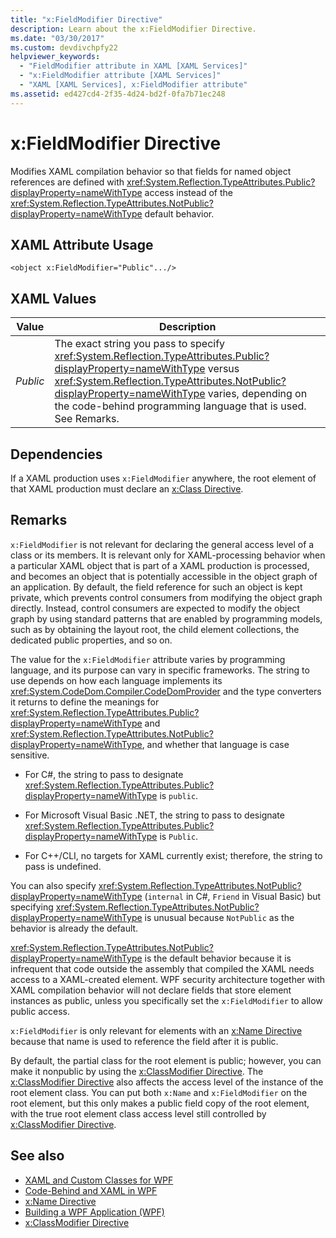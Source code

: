 ```yaml
---
title: "x:FieldModifier Directive"
description: Learn about the x:FieldModifier Directive.
ms.date: "03/30/2017"
ms.custom: devdivchpfy22
helpviewer_keywords: 
  - "FieldModifier attribute in XAML [XAML Services]"
  - "x:FieldModifier attribute [XAML Services]"
  - "XAML [XAML Services], x:FieldModifier attribute"
ms.assetid: ed427cd4-2f35-4d24-bd2f-0fa7b71ec248
---
```

# x:FieldModifier Directive

Modifies XAML compilation behavior so that fields for named object references are defined with <xref:System.Reflection.TypeAttributes.Public?displayProperty=nameWithType> access instead of the <xref:System.Reflection.TypeAttributes.NotPublic?displayProperty=nameWithType> default behavior.

## XAML Attribute Usage

```xaml
<object x:FieldModifier="Public".../>
```

## XAML Values

| Value | Description |
|-------|-------------|
|*Public*|The exact string you pass to specify <xref:System.Reflection.TypeAttributes.Public?displayProperty=nameWithType> versus <xref:System.Reflection.TypeAttributes.NotPublic?displayProperty=nameWithType> varies, depending on the code-behind programming language that is used. See Remarks.|

## Dependencies

If a XAML production uses `x:FieldModifier` anywhere, the root element of that XAML production must declare an [x:Class Directive](xclass-directive.md).

## Remarks

`x:FieldModifier` is not relevant for declaring the general access level of a class or its members. It is relevant only for XAML-processing behavior when a particular XAML object that is part of a XAML production is processed, and becomes an object that is potentially accessible in the object graph of an application. By default, the field reference for such an object is kept private, which prevents control consumers from modifying the object graph directly. Instead, control consumers are expected to modify the object graph by using standard patterns that are enabled by programming models, such as by obtaining the layout root, the child element collections, the dedicated public properties, and so on.

The value for the `x:FieldModifier` attribute varies by programming language, and its purpose can vary in specific frameworks. The string to use depends on how each language implements its <xref:System.CodeDom.Compiler.CodeDomProvider> and the type converters it returns to define the meanings for <xref:System.Reflection.TypeAttributes.Public?displayProperty=nameWithType> and <xref:System.Reflection.TypeAttributes.NotPublic?displayProperty=nameWithType>, and whether that language is case sensitive.

- For C#, the string to pass to designate <xref:System.Reflection.TypeAttributes.Public?displayProperty=nameWithType> is `public`.

- For Microsoft Visual Basic .NET, the string to pass to designate <xref:System.Reflection.TypeAttributes.Public?displayProperty=nameWithType> is `Public`.

- For C++/CLI, no targets for XAML currently exist; therefore, the string to pass is undefined.

You can also specify <xref:System.Reflection.TypeAttributes.NotPublic?displayProperty=nameWithType> (`internal` in C#, `Friend` in Visual Basic) but specifying <xref:System.Reflection.TypeAttributes.NotPublic?displayProperty=nameWithType> is unusual because `NotPublic` as the behavior is already the default.

<xref:System.Reflection.TypeAttributes.NotPublic?displayProperty=nameWithType> is the default behavior because it is infrequent that code outside the assembly that compiled the XAML needs access to a XAML-created element. WPF security architecture together with XAML compilation behavior will not declare fields that store element instances as public, unless you specifically set the `x:FieldModifier` to allow public access.

`x:FieldModifier` is only relevant for elements with an [x:Name Directive](xname-directive.md) because that name is used to reference the field after it is public.

By default, the partial class for the root element is public; however, you can make it nonpublic by using the [x:ClassModifier Directive](xclassmodifier-directive.md). The [x:ClassModifier Directive](xclassmodifier-directive.md) also affects the access level of the instance of the root element class. You can put both `x:Name` and `x:FieldModifier` on the root element, but this only makes a public field copy of the root element, with the true root element class access level still controlled by [x:ClassModifier Directive](xclassmodifier-directive.md).

## See also

- [XAML and Custom Classes for WPF](../wpf/advanced/xaml-and-custom-classes-for-wpf.md)
- [Code-Behind and XAML in WPF](../wpf/advanced/code-behind-and-xaml-in-wpf.md)
- [x:Name Directive](xname-directive.md)
- [Building a WPF Application (WPF)](../wpf/app-development/building-a-wpf-application-wpf.md)
- [x:ClassModifier Directive](xclassmodifier-directive.md)
